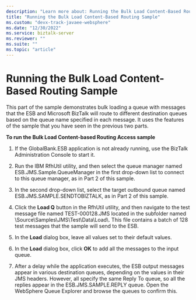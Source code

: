 ```yaml
---
description: "Learn more about: Running the Bulk Load Content-Based Routing Sample"
title: "Running the Bulk Load Content-Based Routing Sample"
ms.custom: "devx-track-javaee-websphere"
ms.date: "12/30/2022"
ms.service: biztalk-server
ms.reviewer: ""
ms.suite: ""
ms.topic: "article"
---
```

# Running the Bulk Load Content-Based Routing Sample
This part of the sample demonstrates bulk loading a queue with messages that the ESB and Microsoft BizTalk will route to different destination queues based on the queue name specified in each message. It uses the features of the sample that you have seen in the previous two parts.  
  
 **To run the Bulk Load Content-based Routing Access sample**  
  
1.  If the GlobalBank.ESB application is not already running, use the BizTalk Administration Console to start it.  
  
2.  Run the IBM RfhUtil utility, and then select the queue manager named ESB.JMS.Sample.QueueManager in the first drop-down list to connect to this queue manager, as in Part 2 of this sample.  
  
3.  In the second drop-down list, select the target outbound queue named ESB.JMS.SAMPLE.SENDTOBIZTALK, as in Part 2 of this sample.  
  
4.  Click the **Load Q** button in the RfhUtil utility, and then navigate to the test message file named TEST-000128.JMS located in the subfolder named \Source\Samples\JMS\Test\Data\Load\\. This file contains a batch of 128 test messages that the sample will send to the ESB.  
  
5.  In the **Load** dialog box, leave all values set to their default values.  
  
6.  In the **Load** dialog box, click **OK** to add all the messages to the input queue.  
  
7.  After a delay while the application executes, the ESB output messages appear in various destination queues, depending on the values in their JMS headers. However, all specify the same Reply To queue, so all the replies appear in the ESB.JMS.SAMPLE.REPLY queue. Open the WebSphere Queue Explorer and browse the queues to confirm this.

